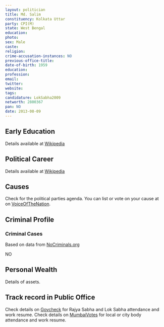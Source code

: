 ```yaml
---
layout: politician
title: Md. Salim
constituency: Kolkata Uttar
party: CPI(M)
state: West Bengal
education: 
photo: 
sex: Male
caste: 
religion: 
crime-accusation-instances: NO
previous-office-title: 
date-of-birth: 1959
education:  
profession: 
email: 
twitter:
website: 
tags: 
candidature: LokSabha2009
networth: 2800367
pan: NO
date: 2013-08-09
---
```


## Early Education
Details available at [Wikipedia](http://www.wikipedia.org/wiki/)

## Political Career
Details available at [Wikipedia](http://www.wikipedia.org/wiki/)

## Causes 
Check for the political parties agenda. You can list or vote on your cause at on [VoiceOfTheNation](http://www.voiceofthenation.org).

## Criminal Profile

### Criminal Cases
Based on data from [NoCriminals.org](http://www.nocriminals.org)

NO

## Personal Wealth
Details of assets.

## Track record in Public Office
Check details on [Govcheck](http://www.govcheck.org) for Rajya Sabha and Lok Sabha attendance and work resume. Check details on [MumbaiVotes](http://www.mumbaivotes.org) for local or city body attendance and work resume.
		